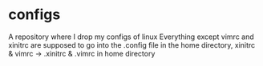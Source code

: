 # configs
A repository where I drop my configs of linux
Everything except vimrc and xinitrc are supposed to go into the .config file in the home directory, xinitrc & vimrc -> .xinitrc & .vimrc in home directory
